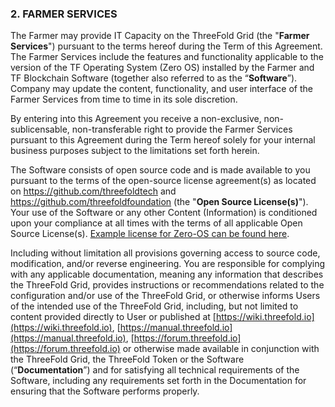 ### 2. FARMER SERVICES

The Farmer may provide IT Capacity on the ThreeFold Grid (the "**Farmer Services**") pursuant to the terms hereof during the Term of this Agreement. The Farmer Services include the features and functionality applicable to the version of the TF Operating System (Zero OS) installed by the Farmer and TF Blockchain Software (together also referred to as the “**Software**”). Company may update the content, functionality, and user interface of the Farmer Services from time to time in its sole discretion.

By entering into this Agreement you receive a non-exclusive, non-sublicensable, non-transferable right to provide the Farmer Services pursuant to this Agreement during the Term hereof solely for your internal business purposes subject to the limitations set forth herein. 

The Software consists of open source code and is made available to you pursuant to the terms of the open-source license agreement(s) as located on https://github.com/threefoldtech and https://github.com/threefoldfoundation (the "**Open Source License(s)**"). Your use of the Software or any other Content (Information) is conditioned upon your compliance at all times with the terms of all applicable Open Source License(s). [Example license for Zero-OS can be found here](https://github.com/threefoldtech/zos/blob/master/LICENCE).

Including without limitation all provisions governing access to source code, modification, and/or reverse engineering. You are responsible for complying with any applicable documentation, meaning any information that describes the ThreeFold Grid, provides instructions or recommendations related to the configuration and/or use of the ThreeFold Grid, or otherwise informs Users of the intended use of the ThreeFold Grid, including, but not limited to content provided directly to User or published at [https://wiki.threefold.io](https://wiki.threefold.io), [https://manual.threefold.io](https://manual.threefold.io), [https://forum.threefold.io](https://forum.threefold.io)  or otherwise made available in conjunction with the ThreeFold Grid, the ThreeFold Token or the Software (“**Documentation**”) and for satisfying all technical requirements of the Software, including any requirements set forth in the Documentation for ensuring that the Software performs properly.